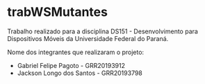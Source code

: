 # trabWSMutantes

Trabalho realizado para a disciplina DS151 - Desenvolvimento para Dispositivos Móveis da Universidade Federal do Paraná.

Nome dos integrantes que realizaram o projeto:

- Gabriel Felipe Pagoto 			- GRR20193912
- Jackson Longo dos Santos 		- GRR20193798
